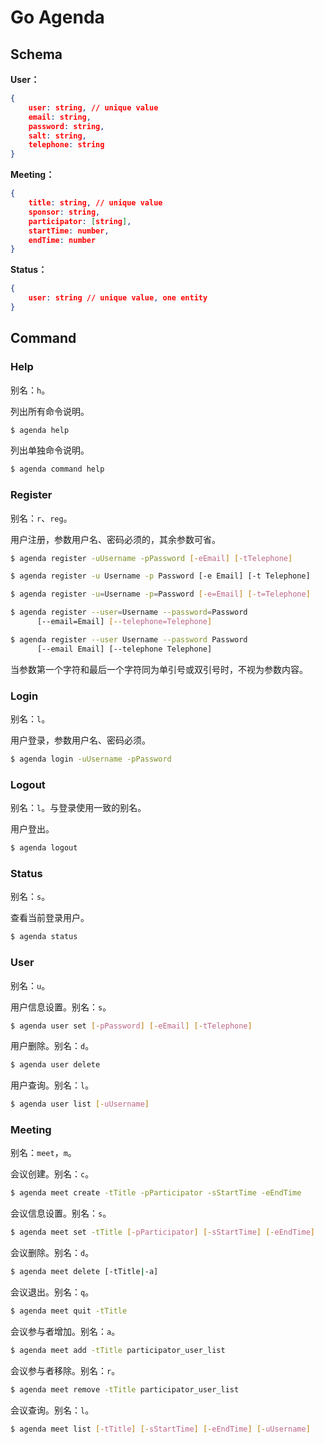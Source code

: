 # Go Agenda

## Schema

**User：**

```json
{
    user: string, // unique value
    email: string,
    password: string,
    salt: string,
    telephone: string
}
```

**Meeting：**

```json
{
    title: string, // unique value
    sponsor: string,
    participator: [string],
    startTime: number,
    endTime: number
}
```

**Status：**

```json
{
    user: string // unique value, one entity
}
```

## Command

### Help

别名：`h`。

列出所有命令说明。

```sh
$ agenda help
```

列出单独命令说明。

```sh
$ agenda command help
```

### Register

别名：`r`、`reg`。

用户注册，参数用户名、密码必须的，其余参数可省。

```sh
$ agenda register -uUsername -pPassword [-eEmail] [-tTelephone]

$ agenda register -u Username -p Password [-e Email] [-t Telephone]

$ agenda register -u=Username -p=Password [-e=Email] [-t=Telephone]

$ agenda register --user=Username --password=Password
      [--email=Email] [--telephone=Telephone]

$ agenda register --user Username --password Password
      [--email Email] [--telephone Telephone]
```

当参数第一个字符和最后一个字符同为单引号或双引号时，不视为参数内容。

### Login

别名：`l`。

用户登录，参数用户名、密码必须。

```sh
$ agenda login -uUsername -pPassword
```

### Logout

别名：`l`。与登录使用一致的别名。

用户登出。

```sh
$ agenda logout
```

### Status

别名：`s`。

查看当前登录用户。

```sh
$ agenda status
```

### User

别名：`u`。

用户信息设置。别名：`s`。

```sh
$ agenda user set [-pPassword] [-eEmail] [-tTelephone]
```

用户删除。别名：`d`。

```sh
$ agenda user delete
```

用户查询。别名：`l`。

```sh
$ agenda user list [-uUsername]
```

### Meeting

别名：`meet`，`m`。

会议创建。别名：`c`。

```sh
$ agenda meet create -tTitle -pParticipator -sStartTime -eEndTime
```

会议信息设置。别名：`s`。

```sh
$ agenda meet set -tTitle [-pParticipator] [-sStartTime] [-eEndTime]
```

会议删除。别名：`d`。

```sh
$ agenda meet delete [-tTitle|-a]
```

会议退出。别名：`q`。

```sh
$ agenda meet quit -tTitle
```

会议参与者增加。别名：`a`。

```sh
$ agenda meet add -tTitle participator_user_list
```

会议参与者移除。别名：`r`。

```sh
$ agenda meet remove -tTitle participator_user_list
```

会议查询。别名：`l`。

```sh
$ agenda meet list [-tTitle] [-sStartTime] [-eEndTime] [-uUsername]
```

